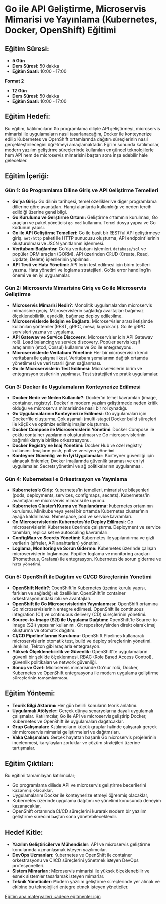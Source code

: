 # Go ile API Geliştirme, Microservis Mimarisi ve Yayınlama (Kubernetes, Docker, OpenShift) Eğitimi

## Eğitim Süresi:

- **5 Gün**
- **Ders Süresi:** 50 dakika
- **Eğitim Saati:** 10:00 - 17:00

**Format 2**

- **12 Gün**
- **Ders Süresi:** 50 dakika
- **Eğitim Saati:** 10:00 - 17:00

## Eğitim Hedefi:

Bu eğitim, katılımcıların Go programlama diliyle API geliştirmeyi, microservis mimarisi ile uygulamaların nasıl tasarlanacağını, Docker ile konteynerize edilip Kubernetes ve OpenShift ortamlarında dağıtım süreçlerinin nasıl gerçekleştirileceğini öğretmeyi amaçlamaktadır. Eğitim sonunda katılımcılar, modern yazılım geliştirme süreçlerinde kullanılan en güncel teknolojilerle hem API hem de microservis mimarisini baştan sona inşa edebilir hale gelecekler.

## Eğitim İçeriği:

### **Gün 1: Go Programlama Diline Giriş ve API Geliştirme Temelleri**

- **Go’ya Giriş:** Go dilinin tarihçesi, temel özellikleri ve diğer programlama dillerine göre avantajları. Hangi alanlarda kullanıldığı ve neden tercih edildiği üzerine genel bilgi.
- **Go Kurulumu ve Geliştirme Ortamı:** Geliştirme ortamının kurulması, Go araçları ve paket yöneticisi `go mod` kullanımı. Temel dosya yapısı ve Go kodunun yapısı.
- **Go ile API Geliştirme Temelleri:** Go ile basit bir RESTful API geliştirmeye giriş. `net/http` paketi ile HTTP sunucusu oluşturma, API endpoint'lerinin oluşturulması ve JSON yanıtlarının işlenmesi.
- **Veritabanı Bağlantısı:** Go'da veritabanı işlemleri, `database/sql` ve popüler ORM araçları (GORM). API üzerinden CRUD (Create, Read, Update, Delete) işlemlerinin yapılması.
- **API Testi ve Hata Yönetimi:** API'lerin test edilmesi için birim testleri yazma. Hata yönetimi ve loglama stratejileri. Go'da error handling’in önemi ve en iyi uygulamalar.

### **Gün 2: Microservis Mimarisine Giriş ve Go ile Microservis Geliştirme**

- **Microservis Mimarisi Nedir?**: Monolitik uygulamalardan microservis mimarisine geçiş. Microservislerin sağladığı avantajlar: bağımsız ölçeklenebilirlik, esneklik, bağımsız deploy edilebilme.
- **Microservislerde İletişim ve Bağlantı:** Microservisler arası iletişimde kullanılan yöntemler (REST, gRPC, mesaj kuyrukları). Go ile gRPC servisleri yazma ve uygulama.
- **API Gateway ve Service Discovery:** Microservisler için API Gateway rolü. Load balancing ve service discovery. Popüler servis keşif araçlarının (etcd, Consul) kullanımı ve Go ile entegrasyonu.
- **Microservislerde Veritabanı Yönetimi:** Her bir microservisin kendi veritabanı ile çalışma ilkesi. Veritabanı şemalarının dağıtık ortamda yönetilmesi ve veri tutarlılığının sağlanması.
- **Go ile Microservislerin Test Edilmesi:** Microservislerin birim ve entegrasyon testlerinin yapılması. Test stratejileri ve pratik uygulamalar.

### **Gün 3: Docker ile Uygulamaların Konteynerize Edilmesi**

- **Docker Nedir ve Neden Kullanılır?**: Docker’ın temel kavramları (image, container, registry). Docker'ın modern yazılım geliştirmede neden kritik olduğu ve microservis mimarisinde nasıl bir rol oynadığı.
- **Go Uygulamalarının Konteynerize Edilmesi:** Go uygulamaları için Dockerfile oluşturma. Çok aşamalı (multi-stage) Docker build süreçleri ile küçük ve optimize edilmiş imajlar oluşturma.
- **Docker Compose ile Microservislerin Yönetimi:** Docker Compose ile çoklu container yapılarının oluşturulması ve Go microservislerinin bağımlılıklarıyla birlikte orkestrasyonu.
- **Docker Registry ve İmaj Yönetimi:** Docker Hub ve özel registry kullanımı. Imajların push, pull ve versiyon yönetimi.
- **Konteyner Güvenliği ve En İyi Uygulamalar:** Konteyner güvenliği için alınacak önlemler, Docker imajlarında güvenlik taraması ve en iyi uygulamalar. Secrets yönetimi ve ağ politikalarının uygulanması.

### **Gün 4: Kubernetes ile Orkestrasyon ve Yayınlama**

- **Kubernetes’e Giriş:** Kubernetes’in temelleri, mimarisi ve bileşenleri (pods, deployments, services, configmaps, secrets). Kubernetes'in avantajları ve microservis mimarisi ile uyumu.
- **Kubernetes Cluster’ı Kurma ve Yapılandırma:** Kubernetes ortamının kurulumu. Minikube veya yerel bir ortamda Kubernetes cluster’ının ayağa kaldırılması. Namespace, pod ve service kavramları.
- **Go Microservislerinin Kubernetes’de Deploy Edilmesi:** Go microservislerini Kubernetes üzerinde çalıştırma. Deployment ve service tanımları, replica set ve autoscaling kavramları.
- **ConfigMap ve Secrets Yönetimi:** Kubernetes ile yapılandırma ve gizli verilerin (şifreler, API anahtarları) yönetimi.
- **Loglama, Monitoring ve Sorun Giderme:** Kubernetes üzerinde çalışan microservislerin loglanması. Popüler loglama ve monitoring araçları (Prometheus, Grafana) ile entegrasyon. Kubernetes’de sorun giderme ve hata yönetimi.

### **Gün 5: OpenShift ile Dağıtım ve CI/CD Süreçlerinin Yönetimi**

- **OpenShift Nedir?**: OpenShift’in Kubernetes üzerine kurulu yapısı, farkları ve sağladığı ek özellikler. OpenShift’in container orkestrasyonundaki rolü ve avantajları.
- **OpenShift ile Go Microservislerinin Yayınlanması:** OpenShift ortamına Go microservislerinin entegre edilmesi. OpenShift ile continuous integration (CI) ve continuous delivery (CD) süreçlerinin yönetimi.
- **Source-to-Image (S2I) ile Uygulama Dağıtımı:** OpenShift’te Source-to-Image (S2I) yapısının kullanımı. Git repository’sinden direkt olarak imaj oluşturma ve otomatik dağıtım.
- **CI/CD Pipeline'larının Kurulumu:** OpenShift Pipelines kullanarak microservislerin otomatik test, build ve deploy süreçlerinin yönetimi. Jenkins, Tekton gibi araçlarla entegrasyon.
- **Yüksek Ölçeklenebilirlik ve Güvenlik:** OpenShift'te uygulamaların güvenli bir şekilde ölçeklenmesi. RBAC (Role Based Access Control), güvenlik politikaları ve network güvenliği.
- **Sonuç ve Özet:** Microservis mimarisinde Go’nun rolü, Docker, Kubernetes ve OpenShift entegrasyonu ile modern uygulama geliştirme süreçlerinin tamamlanması.

## Eğitim Yöntemi:

- **Teorik Bilgi Aktarımı:** Her gün belirli konuların teorik anlatımı.
- **Uygulamalı Atölyeler:** Gerçek dünya senaryolarına dayalı uygulamalı çalışmalar. Katılımcılar, Go ile API ve microservis geliştirip Docker, Kubernetes ve OpenShift ile uygulamaları dağıtacaklar.
- **Grup Çalışmaları:** Katılımcıların küçük gruplar halinde çalışarak gerçek bir microservis mimarisi geliştirmeleri ve dağıtmaları.
- **Vaka Çalışmaları:** Gerçek hayattan başarılı Go microservis projelerinin incelenmesi, karşılaşılan zorluklar ve çözüm stratejileri üzerine tartışmalar.

## Eğitim Çıktıları:

Bu eğitimi tamamlayan katılımcılar;
- Go programlama dilinde API ve microservis geliştirme becerilerini kazanmış olacaklar,
- Uygulamalarını Docker ile konteynerize etmeyi öğrenmiş olacaklar,
- Kubernetes üzerinde uygulama dağıtımı ve yönetimi konusunda deneyim kazanacaklar,
- OpenShift ortamında CI/CD süreçlerini kurarak modern bir yazılım geliştirme sürecini baştan sona yönetebileceklerdir.

## Hedef Kitle:

- **Yazılım Geliştiriciler ve Mühendisler:** API ve microservis geliştirme konularında uzmanlaşmak isteyen yazılımcılar.
- **DevOps Uzmanları:** Kubernetes ve OpenShift ile container orkestrasyonu ve CI/CD süreçlerini yönetmek isteyen DevOps profesyonelleri.
- **Sistem Mimarları:** Microservis mimarisi ile yüksek ölçeklenebilir ve esnek sistemler tasarlamak isteyen mimarlar.
- **Teknik Yöneticiler:** Modern yazılım geliştirme süreçlerinde yer almak ve ekibine bu teknolojileri entegre etmek isteyen yöneticiler.

[Eğitim ana materyalleri, sadece eğitmenler için](https://github.com/TuncerKARAARSLAN-VB/training-kit-go-ile-mikro-servis-mimarisi)
